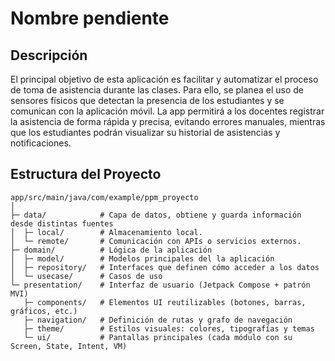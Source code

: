 # Nombre pendiente

## Descripción

El principal objetivo de esta aplicación es facilitar y automatizar el proceso de toma de asistencia durante las clases.
Para ello, se planea el uso de sensores físicos que detectan la presencia de los estudiantes y se comunican con la aplicación móvil.
La app permitirá a los docentes registrar la asistencia de forma rápida y precisa, evitando errores manuales, mientras que los estudiantes podrán visualizar su historial de asistencias y notificaciones.




## Estructura del Proyecto

```
app/src/main/java/com/example/ppm_proyecto
│
├─ data/            # Capa de datos, obtiene y guarda información desde distintas fuentes
│  ├─ local/        # Almacenamiento local.
│  └─ remote/       # Comunicación con APIs o servicios externos.
├─ domain/          # Lógica de la aplicación 
│  ├─ model/        # Modelos principales del la aplicación
│  ├─ repository/   # Interfaces que definen cómo acceder a los datos
│  └─ usecase/      # Casos de uso
└─ presentation/    # Interfaz de usuario (Jetpack Compose + patrón MVI)
   ├─ components/   # Elementos UI reutilizables (botones, barras, gráficos, etc.)
   ├─ navigation/   # Definición de rutas y grafo de navegación
   ├─ theme/        # Estilos visuales: colores, tipografías y temas
   └─ ui/           # Pantallas principales (cada módulo con su Screen, State, Intent, VM)
   ```
